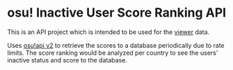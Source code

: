 # osu! Inactive User Score Ranking API

This is an API project which is intended to be used for the [viewer](https://github.com/shigeru22/osu-inactive-score) data.

Uses [osu!api v2](https://osu.ppy.sh/docs) to retrieve the scores to a database periodically due to rate limits. The score ranking would be analyzed per country to see the users' inactive status and score to the database.